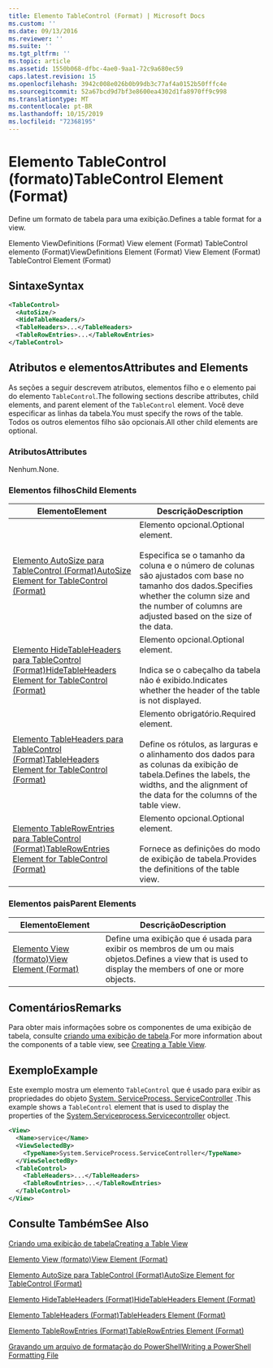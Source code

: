 ```yaml
---
title: Elemento TableControl (Format) | Microsoft Docs
ms.custom: ''
ms.date: 09/13/2016
ms.reviewer: ''
ms.suite: ''
ms.tgt_pltfrm: ''
ms.topic: article
ms.assetid: 1550b068-dfbc-4ae0-9aa1-72c9a680ec59
caps.latest.revision: 15
ms.openlocfilehash: 3942c008e026b0b99db3c77af4a0152b50fffc4e
ms.sourcegitcommit: 52a67bcd9d7bf3e8600ea4302d1fa8970ff9c998
ms.translationtype: MT
ms.contentlocale: pt-BR
ms.lasthandoff: 10/15/2019
ms.locfileid: "72368195"
---
```

# <a name="tablecontrol-element-format"></a><span data-ttu-id="c5d36-102">Elemento TableControl (formato)</span><span class="sxs-lookup"><span data-stu-id="c5d36-102">TableControl Element (Format)</span></span>

<span data-ttu-id="c5d36-103">Define um formato de tabela para uma exibição.</span><span class="sxs-lookup"><span data-stu-id="c5d36-103">Defines a table format for a view.</span></span>

<span data-ttu-id="c5d36-104">Elemento ViewDefinitions (Format) View element (Format) TableControl elemento (Format)</span><span class="sxs-lookup"><span data-stu-id="c5d36-104">ViewDefinitions Element (Format) View Element (Format) TableControl Element (Format)</span></span>

## <a name="syntax"></a><span data-ttu-id="c5d36-105">Sintaxe</span><span class="sxs-lookup"><span data-stu-id="c5d36-105">Syntax</span></span>

```xml
<TableControl>
  <AutoSize/>
  <HideTableHeaders/>
  <TableHeaders>...</TableHeaders>
  <TableRowEntries>...</TableRowEntries>
</TableControl>

```

## <a name="attributes-and-elements"></a><span data-ttu-id="c5d36-106">Atributos e elementos</span><span class="sxs-lookup"><span data-stu-id="c5d36-106">Attributes and Elements</span></span>

<span data-ttu-id="c5d36-107">As seções a seguir descrevem atributos, elementos filho e o elemento pai do elemento `TableControl`.</span><span class="sxs-lookup"><span data-stu-id="c5d36-107">The following sections describe attributes, child elements, and parent element of the `TableControl` element.</span></span> <span data-ttu-id="c5d36-108">Você deve especificar as linhas da tabela.</span><span class="sxs-lookup"><span data-stu-id="c5d36-108">You must specify the rows of the table.</span></span> <span data-ttu-id="c5d36-109">Todos os outros elementos filho são opcionais.</span><span class="sxs-lookup"><span data-stu-id="c5d36-109">All other child elements are optional.</span></span>

### <a name="attributes"></a><span data-ttu-id="c5d36-110">Atributos</span><span class="sxs-lookup"><span data-stu-id="c5d36-110">Attributes</span></span>

<span data-ttu-id="c5d36-111">Nenhum.</span><span class="sxs-lookup"><span data-stu-id="c5d36-111">None.</span></span>

### <a name="child-elements"></a><span data-ttu-id="c5d36-112">Elementos filhos</span><span class="sxs-lookup"><span data-stu-id="c5d36-112">Child Elements</span></span>

|<span data-ttu-id="c5d36-113">Elemento</span><span class="sxs-lookup"><span data-stu-id="c5d36-113">Element</span></span>|<span data-ttu-id="c5d36-114">Descrição</span><span class="sxs-lookup"><span data-stu-id="c5d36-114">Description</span></span>|
|-------------|-----------------|
|[<span data-ttu-id="c5d36-115">Elemento AutoSize para TableControl (Format)</span><span class="sxs-lookup"><span data-stu-id="c5d36-115">AutoSize Element for TableControl (Format)</span></span>](./autosize-element-for-tablecontrol-format.md)|<span data-ttu-id="c5d36-116">Elemento opcional.</span><span class="sxs-lookup"><span data-stu-id="c5d36-116">Optional element.</span></span><br /><br /> <span data-ttu-id="c5d36-117">Especifica se o tamanho da coluna e o número de colunas são ajustados com base no tamanho dos dados.</span><span class="sxs-lookup"><span data-stu-id="c5d36-117">Specifies whether the column size and the number of columns are adjusted based on the size of the data.</span></span>|
|[<span data-ttu-id="c5d36-118">Elemento HideTableHeaders para TableControl (Format)</span><span class="sxs-lookup"><span data-stu-id="c5d36-118">HideTableHeaders Element for TableControl (Format)</span></span>](./hidetableheaders-element-format.md)|<span data-ttu-id="c5d36-119">Elemento opcional.</span><span class="sxs-lookup"><span data-stu-id="c5d36-119">Optional element.</span></span><br /><br /> <span data-ttu-id="c5d36-120">Indica se o cabeçalho da tabela não é exibido.</span><span class="sxs-lookup"><span data-stu-id="c5d36-120">Indicates whether the header of the table is not displayed.</span></span>|
|[<span data-ttu-id="c5d36-121">Elemento TableHeaders para TableControl (Format)</span><span class="sxs-lookup"><span data-stu-id="c5d36-121">TableHeaders Element for TableControl (Format)</span></span>](./tableheaders-element-format.md)|<span data-ttu-id="c5d36-122">Elemento obrigatório.</span><span class="sxs-lookup"><span data-stu-id="c5d36-122">Required element.</span></span><br /><br /> <span data-ttu-id="c5d36-123">Define os rótulos, as larguras e o alinhamento dos dados para as colunas da exibição de tabela.</span><span class="sxs-lookup"><span data-stu-id="c5d36-123">Defines the labels, the widths, and the alignment of the data for the columns of the table view.</span></span>|
|[<span data-ttu-id="c5d36-124">Elemento TableRowEntries para TableControl (Format)</span><span class="sxs-lookup"><span data-stu-id="c5d36-124">TableRowEntries Element for TableControl (Format)</span></span>](./tablerowentries-element-for-tablecontrol-format.md)|<span data-ttu-id="c5d36-125">Elemento opcional.</span><span class="sxs-lookup"><span data-stu-id="c5d36-125">Optional element.</span></span><br /><br /> <span data-ttu-id="c5d36-126">Fornece as definições do modo de exibição de tabela.</span><span class="sxs-lookup"><span data-stu-id="c5d36-126">Provides the definitions of the table view.</span></span>|

### <a name="parent-elements"></a><span data-ttu-id="c5d36-127">Elementos pais</span><span class="sxs-lookup"><span data-stu-id="c5d36-127">Parent Elements</span></span>

|<span data-ttu-id="c5d36-128">Elemento</span><span class="sxs-lookup"><span data-stu-id="c5d36-128">Element</span></span>|<span data-ttu-id="c5d36-129">Descrição</span><span class="sxs-lookup"><span data-stu-id="c5d36-129">Description</span></span>|
|-------------|-----------------|
|[<span data-ttu-id="c5d36-130">Elemento View (formato)</span><span class="sxs-lookup"><span data-stu-id="c5d36-130">View Element (Format)</span></span>](./view-element-format.md)|<span data-ttu-id="c5d36-131">Define uma exibição que é usada para exibir os membros de um ou mais objetos.</span><span class="sxs-lookup"><span data-stu-id="c5d36-131">Defines a view that is used to display the members of one or more objects.</span></span>|

## <a name="remarks"></a><span data-ttu-id="c5d36-132">Comentários</span><span class="sxs-lookup"><span data-stu-id="c5d36-132">Remarks</span></span>

<span data-ttu-id="c5d36-133">Para obter mais informações sobre os componentes de uma exibição de tabela, consulte [criando uma exibição de tabela](./creating-a-table-view.md).</span><span class="sxs-lookup"><span data-stu-id="c5d36-133">For more information about the components of a table view, see [Creating a Table View](./creating-a-table-view.md).</span></span>

## <a name="example"></a><span data-ttu-id="c5d36-134">Exemplo</span><span class="sxs-lookup"><span data-stu-id="c5d36-134">Example</span></span>

<span data-ttu-id="c5d36-135">Este exemplo mostra um elemento `TableControl` que é usado para exibir as propriedades do objeto [System. ServiceProcess. ServiceController](/dotnet/api/System.ServiceProcess.ServiceController) .</span><span class="sxs-lookup"><span data-stu-id="c5d36-135">This example shows a `TableControl` element that is used to display the properties of the [System.Serviceprocess.Servicecontroller](/dotnet/api/System.ServiceProcess.ServiceController) object.</span></span>

```xml
<View>
  <Name>service</Name>
  <ViewSelectedBy>
    <TypeName>System.ServiceProcess.ServiceController</TypeName>
  </ViewSelectedBy>
  <TableControl>
    <TableHeaders>...</TableHeaders>
    <TableRowEntries>...</TableRowEntries>
  </TableControl>
</View>

```

## <a name="see-also"></a><span data-ttu-id="c5d36-136">Consulte Também</span><span class="sxs-lookup"><span data-stu-id="c5d36-136">See Also</span></span>

[<span data-ttu-id="c5d36-137">Criando uma exibição de tabela</span><span class="sxs-lookup"><span data-stu-id="c5d36-137">Creating a Table View</span></span>](./creating-a-table-view.md)

[<span data-ttu-id="c5d36-138">Elemento View (formato)</span><span class="sxs-lookup"><span data-stu-id="c5d36-138">View Element (Format)</span></span>](./view-element-format.md)

[<span data-ttu-id="c5d36-139">Elemento AutoSize para TableControl (Format)</span><span class="sxs-lookup"><span data-stu-id="c5d36-139">AutoSize Element for TableControl (Format)</span></span>](./autosize-element-for-tablecontrol-format.md)

[<span data-ttu-id="c5d36-140">Elemento HideTableHeaders (Format)</span><span class="sxs-lookup"><span data-stu-id="c5d36-140">HideTableHeaders Element (Format)</span></span>](./hidetableheaders-element-format.md)

[<span data-ttu-id="c5d36-141">Elemento TableHeaders (Format)</span><span class="sxs-lookup"><span data-stu-id="c5d36-141">TableHeaders Element (Format)</span></span>](./tableheaders-element-format.md)

[<span data-ttu-id="c5d36-142">Elemento TableRowEntries (Format)</span><span class="sxs-lookup"><span data-stu-id="c5d36-142">TableRowEntries Element (Format)</span></span>](./tablerowentries-element-for-tablecontrol-format.md)

[<span data-ttu-id="c5d36-143">Gravando um arquivo de formatação do PowerShell</span><span class="sxs-lookup"><span data-stu-id="c5d36-143">Writing a PowerShell Formatting File</span></span>](./writing-a-powershell-formatting-file.md)
